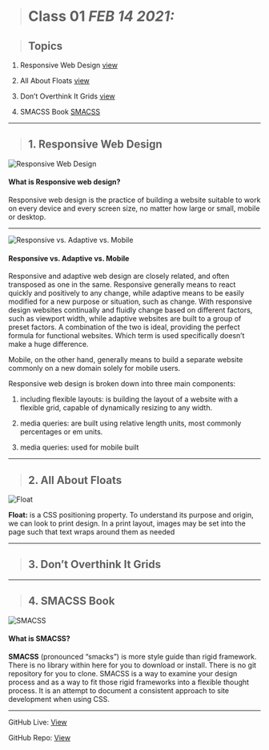 
> # Class 01  *FEB 14 2021:*

> ## Topics
  
   1. Responsive Web Design [view](https://learn.shayhowe.com/advanced-html-css/responsive-web-design/)
    
   2. All About Floats [view](https://css-tricks.com/all-about-floats/) 
    
   3. Don’t Overthink It Grids [view](https://css-tricks.com/dont-overthink-it-grids/)
   
   4. SMACSS Book [SMACSS](http://smacss.com/)
   
---

> ## 1.  Responsive Web Design
 
![Responsive Web Design](https://hackernoon.com/images/1tjg32bo.jpg)

#### What is Responsive web design?

Responsive web design is the practice of building a website suitable to work on every device and every screen size, no matter how large or small, mobile or desktop.
 
----

![Responsive vs. Adaptive vs. Mobile](https://www.graphicsmerlin.com/wp-content/uploads/2018/11/Responsive-Vs-Adaptive-Web-Design.jpg)

#### Responsive vs. Adaptive vs. Mobile

Responsive and adaptive web design are closely related, and often transposed as one in the same. Responsive generally means to react quickly and positively to any change, while adaptive means to be easily modified for a new purpose or situation, such as change. With responsive design websites continually and fluidly change based on different factors, such as viewport width, while adaptive websites are built to a group of preset factors. A combination of the two is ideal, providing the perfect formula for functional websites. Which term is used specifically doesn’t make a huge difference.

Mobile, on the other hand, generally means to build a separate website commonly on a new domain solely for mobile users.


Responsive web design is broken down into three main components:

  1. including flexible layouts: is building the layout of a website with a flexible grid, capable of dynamically resizing to any width.
  
  2. media queries: are built using relative length units, most commonly percentages or em units.
  
  3. media queries: used for mobile built




---



> ## 2.  All About Floats

![Float](https://static.onecms.io/wp-content/uploads/sites/9/2017/06/kfc-float-ss0518-2000.jpg)

**Float:** is a CSS positioning property. To understand its purpose and origin, we can look to print design. In a print layout, images may be set into the page such that text wraps around them as needed



---

> ## 3. Don’t Overthink It Grids


---



> ## 4. SMACSS Book

![SMACSS](https://www.zaraffasoft.com/wp-content/uploads/2016/09/smacss-way.png)

#### What is SMACSS?

**SMACSS** (pronounced “smacks”) is more style guide than rigid framework. There is no library within here for you to download or install. There is no git repository for you to clone. SMACSS is a way to examine your design process and as a way to fit those rigid frameworks into a flexible thought process. It is an attempt to document a consistent approach to site development when using CSS. 

---

GitHub Live: [View](https://anassawalha95.github.io/reading-notes/Code%20301/Class%2001)

GitHub Repo: [View](https://github.com/anassawalha95/reading-notes/tree/main/Code%20301)
